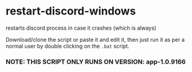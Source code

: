 # restart-discord-windows
restarts discord process in case it crashes (which is always)

Download/clone the script or paste it and edit it, then just run it as per a normal user by double clicking on the `.bat` script. 

### NOTE: THIS SCRIPT ONLY RUNS ON VERSION: app-1.0.9166
